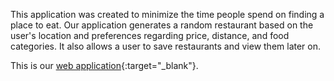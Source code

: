 This application was created to minimize the time people spend on finding a place to eat. Our application generates a random restaurant based on the user's location and preferences regarding price, distance, and food categories. It also allows a user to save restaurants and view them later on.

This is our [web application](https://info340d-au18.github.io/project-kaylamchea/){:target="_blank"}.
